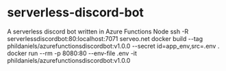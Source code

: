 # serverless-discord-bot

A serverless discord bot written in Azure Functions Node
ssh -R serverlessdiscordbot:80:localhost:7071 serveo.net
docker build --tag phildaniels/azurefunctionsdiscordbot:v1.0.0 --secret id=app_env,src=.env .
docker run --rm -p 8080:80 --env-file .env -it phildaniels/azurefunctionsdiscordbot:v1.0.0
